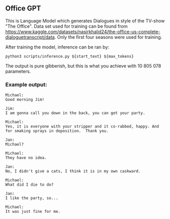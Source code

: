 ## Office GPT

This is Language Model which generates Dialogues in style of the TV-show "The Office". Data set used for training can be found from https://www.kaggle.com/datasets/nasirkhalid24/the-office-us-complete-dialoguetranscript/data. Only the first four seasons were used for training.

After training the model, inference can be ran by:

`python3 scripts/inference.py ${start_text} ${max_tokens}`

The output is pure gibberish, but this is what you achieve with 10 805 078 parameters.

### Example output:

```
Michael:
Good morning Jim!

Jim:
I am gonna call you down in the back, you can get your party.

Michael:
Yes, it is everyone with your stripper and it co-rabbed, happy. And for smaking sprays in deposition.  Thank you.

Jan:
Michael?

Michael:
They have no idea.

Jan:
No, I didn't give a cats, I think it is in my own caskward.

Michael:
What did I die to do?

Jan:
I like the party, so...

Michael:
It was just fine for me. 
```